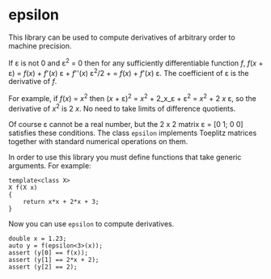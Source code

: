 ﻿# epsilon

This library can be used to compute derivatives of arbitrary order to machine precision.

If ε is not 0 and ε<sup>2</sup> = 0 then for any sufficiently differentiable function _f_,
_f_(_x_ + ε) = _f_(_x_) + _f_'(_x_) ε + _f_''(_x_) ε<sup>2</sup>/2 +  =  _f_(_x_) + _f_'(_x_) ε.
The coefficient of ε is the derivative of _f_.

For example, if _f_(_x_) = _x_<sup>2</sup> 
then (_x_ + ε)<sup>2</sup> = _x_<sup>2</sup> + 2_x_ε + ε<sup>2</sup> = _x_<sup>2</sup> + 2 _x_ ε,
so the derivative of _x_<sup>2</sup> is 2 _x_. No need to take limits of difference
quotients.

Of course ε cannot be a real number, but the 2 x 2 matrix ε = [0 1; 0 0] satisfies these conditions.
The class `epsilon` implements Toeplitz matrices together with standard numerical operations on them.

In order to use this library you must define functions that take generic arguments. For example:
```
template<class X>
X f(X x)
{
    return x*x + 2*x + 3;
}
```
Now you can use `epsilon` to compute derivatives.
```
double x = 1.23;
auto y = f(epsilon<3>(x));
assert (y[0] == f(x));
assert (y[1] == 2*x + 2);
assert (y[2] == 2);
```

